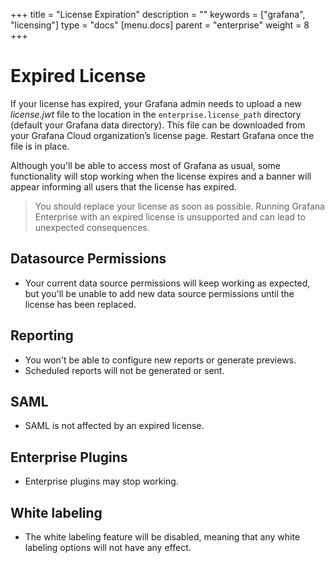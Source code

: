 +++
title = "License Expiration"
description = ""
keywords = ["grafana", "licensing"]
type = "docs"
[menu.docs]
parent = "enterprise"
weight = 8
+++

# Expired License

If your license has expired, your Grafana admin needs to upload a new *license.jwt* file to the location in the `enterprise.license_path` directory (default your Grafana data directory). This file can be downloaded from your Grafana Cloud organization’s license page. Restart Grafana once the file is in place.

Although you'll be able to access most of Grafana as usual, some functionality will stop working when the license expires and a banner will appear informing all users that the license has expired.

> You should replace your license as soon as possible. Running Grafana Enterprise with an expired license is unsupported and can lead to unexpected consequences.

## Datasource Permissions

- Your current data source permissions will keep working as expected, but you'll be unable to add new data source permissions until the license has been replaced.

## Reporting

- You won't be able to configure new reports or generate previews.
- Scheduled reports will not be generated or sent.

## SAML

- SAML is not affected by an expired license.

## Enterprise Plugins 

- Enterprise plugins may stop working.

## White labeling

- The white labeling feature will be disabled, meaning that any white labeling options will not have any effect.

